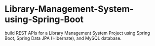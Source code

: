 # Library-Management-System-using-Spring-Boot
 build REST APIs for a Library Management System Project using Spring Boot, Spring Data JPA (Hibernate), and MySQL database.
